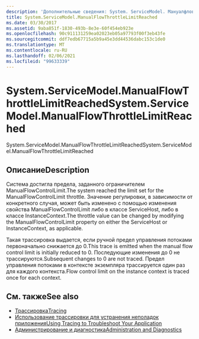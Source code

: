 ```yaml
---
description: 'Дополнительные сведения: System. ServiceModel. Мануалфловсроттлелимитреачед'
title: System.ServiceModel.ManualFlowThrottleLimitReached
ms.date: 03/30/2017
ms.assetid: 9aba851f-1830-493b-8e3e-60f454eb923e
ms.openlocfilehash: 90c911131259ea02023eb05a97793f00f3eb43fe
ms.sourcegitcommit: ddf7edb67715a5b9a45e3dd44536dabc153c1de0
ms.translationtype: MT
ms.contentlocale: ru-RU
ms.lasthandoff: 02/06/2021
ms.locfileid: "99633339"
---
```

# <a name="systemservicemodelmanualflowthrottlelimitreached"></a><span data-ttu-id="5cc03-103">System.ServiceModel.ManualFlowThrottleLimitReached</span><span class="sxs-lookup"><span data-stu-id="5cc03-103">System.ServiceModel.ManualFlowThrottleLimitReached</span></span>

<span data-ttu-id="5cc03-104">System.ServiceModel.ManualFlowThrottleLimitReached</span><span class="sxs-lookup"><span data-stu-id="5cc03-104">System.ServiceModel.ManualFlowThrottleLimitReached</span></span>  
  
## <a name="description"></a><span data-ttu-id="5cc03-105">Описание</span><span class="sxs-lookup"><span data-stu-id="5cc03-105">Description</span></span>  

 <span data-ttu-id="5cc03-106">Система достигла предела, заданного ограничителем ManualFlowControlLimit.</span><span class="sxs-lookup"><span data-stu-id="5cc03-106">The system reached the limit set for the ManualFlowControlLimit throttle.</span></span> <span data-ttu-id="5cc03-107">Значение регулировки, в зависимости от конкретного случая, может быть изменено с помощью изменения свойства ManualFlowControlLimit либо в классе ServiceHost, либо в классе InstanceContext.</span><span class="sxs-lookup"><span data-stu-id="5cc03-107">The throttle value can be changed by modifying the ManualFlowControlLimit property on either the ServiceHost or InstanceContext, as applicable.</span></span>  
  
 <span data-ttu-id="5cc03-108">Такая трассировка выдается, если ручной предел управления потоками первоначально снижается до 0.</span><span class="sxs-lookup"><span data-stu-id="5cc03-108">This trace is emitted when the manual flow control limit is initially reduced to 0.</span></span> <span data-ttu-id="5cc03-109">Последующие изменения до 0 не трассируются.</span><span class="sxs-lookup"><span data-stu-id="5cc03-109">Subsequent changes to 0 are not traced.</span></span> <span data-ttu-id="5cc03-110">Предел управления потоками в контексте экземпляра трассируется один раз для каждого контекста.</span><span class="sxs-lookup"><span data-stu-id="5cc03-110">Flow control limit on the instance context is traced once for each context.</span></span>  
  
## <a name="see-also"></a><span data-ttu-id="5cc03-111">См. также</span><span class="sxs-lookup"><span data-stu-id="5cc03-111">See also</span></span>

- [<span data-ttu-id="5cc03-112">Трассировка</span><span class="sxs-lookup"><span data-stu-id="5cc03-112">Tracing</span></span>](index.md)
- [<span data-ttu-id="5cc03-113">Использование трассировки для устранения неполадок приложения</span><span class="sxs-lookup"><span data-stu-id="5cc03-113">Using Tracing to Troubleshoot Your Application</span></span>](using-tracing-to-troubleshoot-your-application.md)
- [<span data-ttu-id="5cc03-114">Администрирование и диагностика</span><span class="sxs-lookup"><span data-stu-id="5cc03-114">Administration and Diagnostics</span></span>](../index.md)
